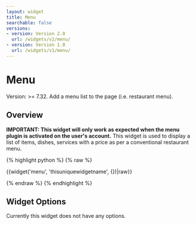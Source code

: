 ```yaml
---
layout: widget
title: Menu
searchable: false
versions:
- version: Version 2.0
  url: /widgets/v2/menu/
- version: Version 1.0
  url: /widgets/v1/menu/
---
```


# Menu

Version: >= 7.32. Add a menu list to the page (i.e. restaurant menu).

## Overview

**IMPORTANT: This widget will only work as expected when the menu plugin is activated on the user's account.** This widget is used to display a list of items, dishes, services with a price as per a conventional restaurant menu.

{% highlight python %}
{% raw %}

{{widget('menu', 'thisuniquewidgetname', {})|raw}}

{% endraw %}
{% endhighlight %}

## Widget Options

Currently this widget does not have any options.
